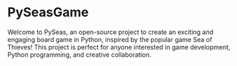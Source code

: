 # PySeasGame
Welcome to PySeas, an open-source project to create an exciting and engaging board game in Python, inspired by the popular game Sea of Thieves! This project is perfect for anyone interested in game development, Python programming, and creative collaboration.
